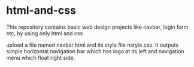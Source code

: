 # html-and-css
This repository contains basic web design projects like navbar, login form etc, by using only html and css

upload a file named navbar.html and its style file nstyle.css.
It outputs simple horizontal navigation bar which has logo at its left and navigation menu which float right side.
